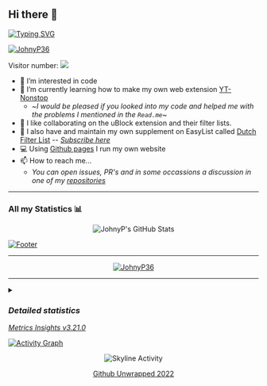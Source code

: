 ## Hi there 👋  
<!-- My username is @JohnyP36, and below you can read the main points of me and the reasons why I'm on Github. -->
<a href="https://git.io/typing-svg"><img src="https://readme-typing-svg.demolab.com?font=Salsa&size=20&pause=500&color=207222B8&background=FFFFFFB7&vCenter=true&random=false&width=880&height=30&lines=My+username+is+%40JohnyP36;Below+you+can+read+the+main+points+of+me+and+the+reasons+why+I'm+on+Github." alt="Typing SVG" /></a>
<p align="left"> <a href="https://komarev.com/ghpvc/?username=JohnyP36&label=Profile%20views&color=lightgrey&style=flat"> <img src="https://komarev.com/ghpvc/?username=JohnyP36&label=Profile%20views&color=lightgrey&style=flat" alt="JohnyP36"/></a> </p>  
<p>Visitor number: <img src="https://profile-counter.glitch.me/JohnyP36/count.svg"></img></p>

- 👀 I’m interested in code
- 🌱 I’m currently learning how to make my own web extension [YT-Nonstop](https://github.com/JohnyP36/YT-Nonstop)
    - ~*I would be pleased if you looked into my code and helped me with the problems I mentioned in the `Read.me`*~ 
- 💞️ I like collaborating on the uBlock extension and their filter lists. 
- 🔗 I also have and maintain my own supplement on EasyList called [Dutch Filter List](https://github.com/JohnyP36/Personal-List) -- *[Subscribe here](https://subscribe.adblockplus.org/?location=https://raw.githubusercontent.com/JohnyP36/Personal-List/cdn-page/Dutch%20Filter%20List%20(uBo).txt&title=Dutch%20Filter%20List)*
- 💻 Using [Github pages](https://johnyp36.github.io/) I run my own website
- 📫 How to reach me...
    - *You can open issues, PR's and in some occassions a discussion in one of my [repositories](https://github.com/JohnyP36?tab=repositories)*

---

### All my Statistics 📊
<!--- <a href="https://github.com/JohnyP36">
  <img align="center" src="https://github-readme-stats.vercel.app/api?username=JohnyP36&show_icons=true&count_private=true&include_all_commits=true&rank_icon=percentile&theme=aura&border_radius=50px&custom_title=All%20My%20Stats%20in%20a%20Nutshell&title_color=D93A7C&border_color=FF3B3B" />
</a>
<a href="https://github.com/JohnyP36">
  <img align="center" src="https://github-readme-stats.vercel.app/api/top-langs/?username=JohnyP36&layout=compact&langs_count=10" />
</a> --->

<p align="center">
    <img src="https://github-readme-stats.vercel.app/api?username=JohnyP36&show_icons=true&count_private&include_all_commits=true&show=reviews,prs_merged_percentage&theme=aura&border_radius=50px&custom_title=All%20My%20Stats%20in%20a%20Nutshell&title_color=1FD7FE&ring_color=DE3686&border_color=FF3B3B&bg_color=333333" alt="JohnyP's GitHub Stats"></img>
</p>

[![Footer](https://capsule-render.vercel.app/api?type=waving&color=timeGradient&height=100&section=footer&desc=Please%20Support%20Me!&animation=blinking&fontColor=5e5e5e&descSize=28&descAlignY=100&rotate=10&descAlign=25&text=Please%20Support%20Me!&fontSize=28&fontAlign=75&fontAlignY=30)](https://www.paypal.com/donate?hosted_button_id=8BBT5V55TGVXW)

---
<p align="center"> <a href="https://github.com/ryo-ma/github-profile-trophy"><img src="https://github-profile-trophy.vercel.app/?username=JohnyP36&theme=flat&column=7&margin-w=5&margin-h=5" alt="JohnyP36" /></a> </p>

---
<details><summary><i><h3>Detailed statistics</h3> <a href="https://metrics.lecoq.io/about/JohnyP36"> Metrics Insights v3.21.0 </a></i></summary> 

<table align="center">
  <tr>
    <td align="center" width="400">
        <img src="/.github/src/github-metrics.svg" alt="Metrics" width="400"></img>
    </td>
    <td align="center">
        <img src="/.github/src/metrics.plugin.isocalendar.fullyear.svg" alt="Full-year calendar" width="400"></img>
    </td>
  </tr>
  <tr>
    <td align="center">
       <img src="/.github/src/metrics.plugin.languages.indepth.svg" alt="Languages" width="400"></img>
    </td>
    <td align="center">
       <img src="/.github/src/metrics.plugin.languages.recently-used.svg" alt="Languages" width="400"></img>
    </td>
  </tr>
  <tr>
    <td align="center" colspan="2">
      <img src="http://github-profile-summary-cards.vercel.app/api/cards/profile-details?username=JohnyP36&theme=moltack"></img>
    </td>
  </tr>
  <tr>
    <td align="center">
       <img src="https://github-readme-stats.vercel.app/api/top-langs/?username=JohnyP36&size_weight=0&count_weight=1&langs_count=10&layout=compact" alt="Languages"></img>
    </td>
    <td align="center">
       <img src="https://github-profile-summary-cards.vercel.app/api/cards/most-commit-language?username=JohnyP36&theme=moltack&exclude=SVG,Go,csharp" alt="Languages"></img>
    </td>
  </tr>
  <tr>
    <td align="center">
       <img src="/.github/src/metrics.plugin.habits.charts.svg" alt="Recent Activity" width="400"></img>
    </td>
    <td align="center">
       <img src="/.github/src/metrics.plugin.followup.indepth.svg" alt="Indepth Analysis" width="400"></img>
    </td>
  </tr>
  <tr>
    <td align="center" colspan="2">
       <img src="/.github/src/metrics.plugin.reactions.svg" alt="Reactions" width="400"></img>
    </td>
  </tr>
  <tr>
    <td align="center">
        <img src=".github/src/metrics.plugin.starlists.languages.svg" alt="Featured star list languages" width="400"></img> 
    </td>
    <td align="center">
        <img src=".github/src/metrics.plugin.achievements.compact.svg" alt="Achievements Compact Display" width="400"></img>
    </td>
</table>

</details>

[![Activity Graph](https://github-readme-activity-graph.vercel.app/graph?username=JohnyP36&theme=github&area=true&area_color=EFFFEF&point=FF1D1D&custom_title=My%20Contribution%20Graph%20(in%20the%20last%2031%20days))]() <br>
<!--[![Top Language](https://github-readme-stats.vercel.app/api/top-langs/?username=JohnyP36&layout=compact&langs_count=10")]() <br> -->
<!--[![Footer](https://capsule-render.vercel.app/api?type=waving&color=timeGradient&height=75&section=footer&desc=Please%20Support%20Me!&animation=blinking&fontColor=5e5e5e&descSize=28)](https://www.paypal.com/donate?hosted_button_id=8BBT5V55TGVXW) -->

<p align="center">
<img src="/.github/src/metrics.plugin.skyline.svg" alt="Skyline Activity"></img>
</p>

<p align="center">
 <a href="https://user-images.githubusercontent.com/81161435/212843055-9f879454-7992-4997-a2e1-f3494f9cbf05.mp4">Github Unwrapped 2022</a>
</p>

<!---
JohnyP36/JohnyP36 is a ✨ special ✨ repository because its `README.md` (this file) appears on your GitHub profile.
You can click the Preview link to take a look at your changes.
--->
